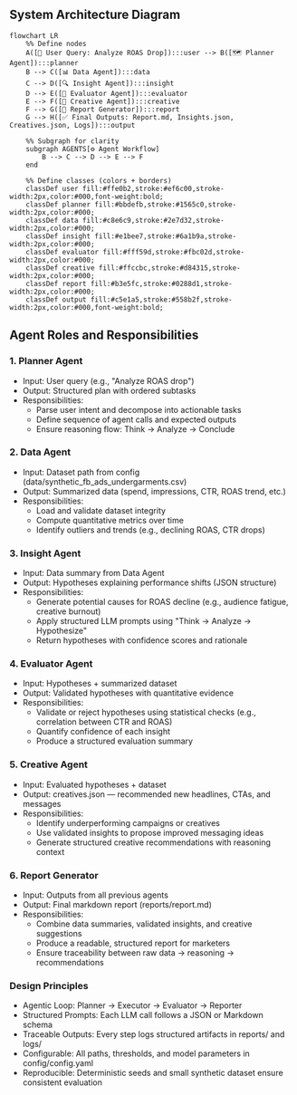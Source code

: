 ## System Architecture Diagram

```mermaid
flowchart LR
    %% Define nodes
    A([🧍 User Query: Analyze ROAS Drop]):::user --> B([🗺️ Planner Agent]):::planner
    B --> C([📊 Data Agent]):::data
    C --> D([🔍 Insight Agent]):::insight
    D --> E([🧮 Evaluator Agent]):::evaluator
    E --> F([🎨 Creative Agent]):::creative
    F --> G([📑 Report Generator]):::report
    G --> H([✅ Final Outputs: Report.md, Insights.json, Creatives.json, Logs]):::output

    %% Subgraph for clarity
    subgraph AGENTS[⚙️ Agent Workflow]
        B --> C --> D --> E --> F
    end

    %% Define classes (colors + borders)
    classDef user fill:#ffe0b2,stroke:#ef6c00,stroke-width:2px,color:#000,font-weight:bold;
    classDef planner fill:#bbdefb,stroke:#1565c0,stroke-width:2px,color:#000;
    classDef data fill:#c8e6c9,stroke:#2e7d32,stroke-width:2px,color:#000;
    classDef insight fill:#e1bee7,stroke:#6a1b9a,stroke-width:2px,color:#000;
    classDef evaluator fill:#fff59d,stroke:#fbc02d,stroke-width:2px,color:#000;
    classDef creative fill:#ffccbc,stroke:#d84315,stroke-width:2px,color:#000;
    classDef report fill:#b3e5fc,stroke:#0288d1,stroke-width:2px,color:#000;
    classDef output fill:#c5e1a5,stroke:#558b2f,stroke-width:2px,color:#000,font-weight:bold;
```

## Agent Roles and Responsibilities

### 1. Planner Agent
- Input: User query (e.g., "Analyze ROAS drop")
- Output: Structured plan with ordered subtasks
- Responsibilities:
   - Parse user intent and decompose into actionable tasks
   - Define sequence of agent calls and expected outputs
   - Ensure reasoning flow: Think → Analyze → Conclude

### 2. Data Agent
- Input: Dataset path from config (data/synthetic_fb_ads_undergarments.csv)
- Output: Summarized data (spend, impressions, CTR, ROAS trend, etc.)
- Responsibilities:
   - Load and validate dataset integrity
   - Compute quantitative metrics over time
   - Identify outliers and trends (e.g., declining ROAS, CTR drops)

### 3. Insight Agent
- Input: Data summary from Data Agent
- Output: Hypotheses explaining performance shifts (JSON structure)
- Responsibilities:
   - Generate potential causes for ROAS decline (e.g., audience fatigue, creative burnout)
   - Apply structured LLM prompts using "Think → Analyze → Hypothesize"
   - Return hypotheses with confidence scores and rationale

### 4. Evaluator Agent
- Input: Hypotheses + summarized dataset
- Output: Validated hypotheses with quantitative evidence
- Responsibilities:
   - Validate or reject hypotheses using statistical checks (e.g., correlation between CTR and ROAS)
   - Quantify confidence of each insight
   - Produce a structured evaluation summary

### 5. Creative Agent
- Input: Evaluated hypotheses + dataset
- Output: creatives.json — recommended new headlines, CTAs, and messages
- Responsibilities:
   - Identify underperforming campaigns or creatives
   - Use validated insights to propose improved messaging ideas
   - Generate structured creative recommendations with reasoning context

### 6. Report Generator
- Input: Outputs from all previous agents
- Output: Final markdown report (reports/report.md)
- Responsibilities:
   - Combine data summaries, validated insights, and creative suggestions
   - Produce a readable, structured report for marketers
   - Ensure traceability between raw data → reasoning → recommendations

### Design Principles
- Agentic Loop: Planner → Executor → Evaluator → Reporter
- Structured Prompts: Each LLM call follows a JSON or Markdown schema
- Traceable Outputs: Every step logs structured artifacts in reports/ and logs/
- Configurable: All paths, thresholds, and model parameters in config/config.yaml
- Reproducible: Deterministic seeds and small synthetic dataset ensure consistent evaluation
